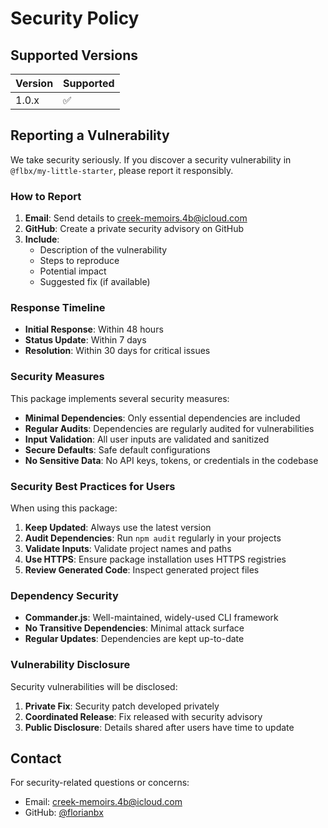 # Security Policy

## Supported Versions

| Version | Supported          |
| ------- | ------------------ |
| 1.0.x   | :white_check_mark: |

## Reporting a Vulnerability

We take security seriously. If you discover a security vulnerability in `@flbx/my-little-starter`, please report it responsibly.

### How to Report

1. **Email**: Send details to creek-memoirs.4b@icloud.com
2. **GitHub**: Create a private security advisory on GitHub
3. **Include**: 
   - Description of the vulnerability
   - Steps to reproduce
   - Potential impact
   - Suggested fix (if available)

### Response Timeline

- **Initial Response**: Within 48 hours
- **Status Update**: Within 7 days
- **Resolution**: Within 30 days for critical issues

### Security Measures

This package implements several security measures:

- **Minimal Dependencies**: Only essential dependencies are included
- **Regular Audits**: Dependencies are regularly audited for vulnerabilities
- **Input Validation**: All user inputs are validated and sanitized
- **Secure Defaults**: Safe default configurations
- **No Sensitive Data**: No API keys, tokens, or credentials in the codebase

### Security Best Practices for Users

When using this package:

1. **Keep Updated**: Always use the latest version
2. **Audit Dependencies**: Run `npm audit` regularly in your projects
3. **Validate Inputs**: Validate project names and paths
4. **Use HTTPS**: Ensure package installation uses HTTPS registries
5. **Review Generated Code**: Inspect generated project files

### Dependency Security

- **Commander.js**: Well-maintained, widely-used CLI framework
- **No Transitive Dependencies**: Minimal attack surface
- **Regular Updates**: Dependencies are kept up-to-date

### Vulnerability Disclosure

Security vulnerabilities will be disclosed:

1. **Private Fix**: Security patch developed privately
2. **Coordinated Release**: Fix released with security advisory
3. **Public Disclosure**: Details shared after users have time to update

## Contact

For security-related questions or concerns:
- Email: creek-memoirs.4b@icloud.com
- GitHub: [@florianbx](https://github.com/florianbx)